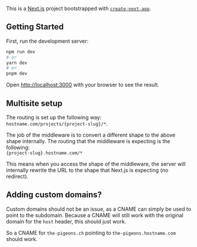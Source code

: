 This is a [Next.js](https://nextjs.org/) project bootstrapped with [`create-next-app`](https://github.com/vercel/next.js/tree/canary/packages/create-next-app).

## Getting Started

First, run the development server:

```bash
npm run dev
# or
yarn dev
# or
pnpm dev
```

Open [http://localhost:3000](http://localhost:3000) with your browser to see the result.

## Multisite setup

The routing is set up the following way:  
`hostname.com/projects/{project-slug}/*`.

The job of the middleware is to convert a different shape to the above shape internally. The routing that the middleware is expecting is the following:  
`{project-slug}.hostname.com/*`

This means when you access the shape of the middleware, the server will internally rewrite the URL to the shape that Next.js is expecting (no redirect).

## Adding custom domains?

Custom domains should not be an issue, as a CNAME can simply be used to point to the subdomain. Because a CNAME will still work with the original domain for the `host` header, this should just work.

So a CNAME for `the-pigeons.ch` pointing to `the-pigeons.hostname.com` should work.
